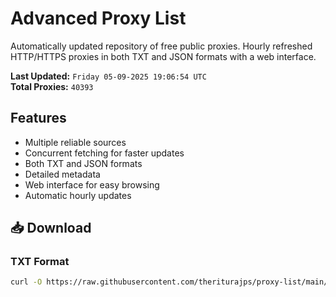 # Advanced Proxy List

Automatically updated repository of free public proxies. Hourly refreshed HTTP/HTTPS proxies in both TXT and JSON formats with a web interface.

**Last Updated:** `Friday 05-09-2025 19:06:54 UTC`  
**Total Proxies:** `40393`

## Features
- Multiple reliable sources
- Concurrent fetching for faster updates
- Both TXT and JSON formats
- Detailed metadata
- Web interface for easy browsing
- Automatic hourly updates

## 📥 Download

### TXT Format
```bash
curl -O https://raw.githubusercontent.com/theriturajps/proxy-list/main/proxies.txt
